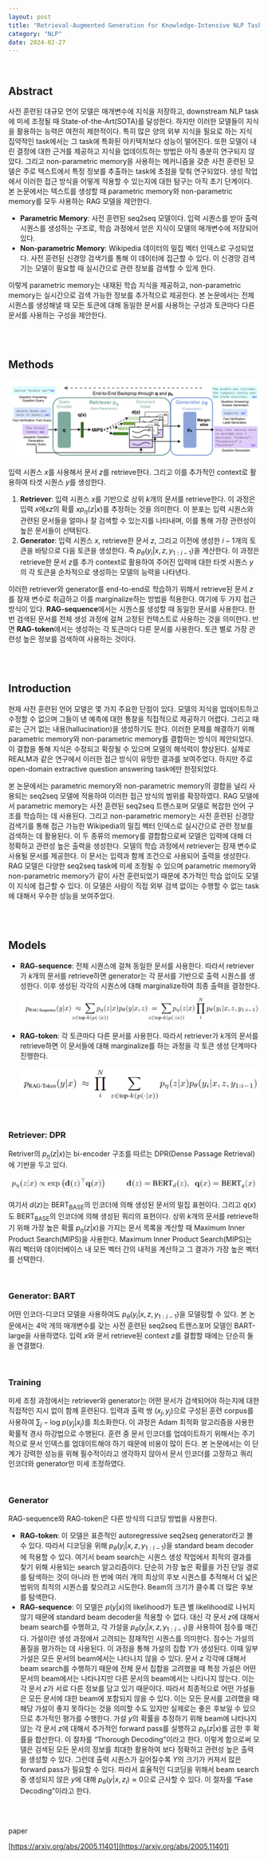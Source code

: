 ```yaml
---
layout: post
title: "Retrieval-Augmented Generation for Knowledge-Intensive NLP Tasks"
category: "NLP"
date: 2024-02-27
--- 
```



<br>

## Abstract

사전 훈련된 대규모 언어 모델은 매개변수에 지식을 저장하고, downstream NLP task에 미세 조정될 때 State-of-the-Art(SOTA)를 달성한다. 하지만 이러한 모델들이 지식을 활용하는 능력은 여전히 제한적이다. 특히 많은 양의 외부 지식을 필요로 하는 지식 집약적인 task에서는 그 task에 특화된 아키텍처보다 성능이 떨어진다. 또한 모델이 내린 결정에 대한 근거를 제공하고 지식을 업데이트하는 방법은 아직 충분히 연구되지 않았다. 그리고 non-parametric memory을 사용하는 메커니즘을 갖춘 사전 훈련된 모델은 주로 텍스트에서 특정 정보를 추출하는 task에 초점을 맞춰 연구되었다. 생성 작업에서 이러한 접근 방식을 어떻게 적용할 수 있는지에 대한 탐구는 아직 초기 단계이다. 본 논문에서는 텍스트를 생성할 때 parametric memory와 non-parametric memory를 모두 사용하는 RAG 모델을 제안한다.

- **Parametric Memory**: 사전 훈련된 seq2seq 모델이다. 입력 시퀀스를 받아 출력 시퀀스를 생성하는 구조로, 학습 과정에서 얻은 지식이 모델의 매개변수에 저장되어 있다.
- **Non-parametric Memory**: Wikipedia 데이터의 밀집 벡터 인덱스로 구성되었다. 사전 훈련된 신경망 검색기를 통해 이 데이터에 접근할 수 있다. 이 신경망 검색기는 모델이 필요할 때 실시간으로 관련 정보를 검색할 수 있게 한다.

이렇게 parametric memory는 내재된 학습 지식을 제공하고, non-parametric memory는 실시간으로 검색 가능한 정보를 추가적으로 제공한다. 본 논문에서는 전체 시퀀스를 생성해낼 때 모든 토큰에 대해 동일한 문서를 사용하는 구성과 토큰마다 다른 문서를 사용하는 구성을 제안한다.

<br>
<br>


## Methods

![Untitled](/assets/Retrieval-Augmented%20Generation%20for%20Knowledge-Inten%20d62670e3bddb42c0965403b89c3ca6c8/Untitled.png)

입력 시퀀스 $x$를 사용해서 문서 $z$를 retrieve한다. 그리고 이를 추가적인 context로 활용하여 타겟 시퀀스 $y$를 생성한다.

1. **Retriever**: 입력 시퀀스 $x$를 기반으로 상위 $k$개의 문서를 retrieve한다. 이 과정은 입력 $x$에$x$$z$의 확률 $x$$p_\eta (z \vert x)$를 추정하는 것을 의미한다. 이 분포는 입력 시퀀스와 관련된 문서들을 얼마나 잘 검색할 수 있는지를 나타내며, 이를 통해 가장 관련성이 높은 문서들이 선택된다.
2. **Generator**: 입력 시퀀스 $x$, retrieve한 문서 $z$, 그리고 이전에 생성한 $i-1$개의 토큰을 바탕으로 다음 토큰을 생성한다. 즉 $p_\theta (y_i \vert x, z, y_{1:i-1})$을 계산한다. 이 과정은 retrieve한 문서 $z$를 추가 context로 활용하여 주어진 입력에 대한 타겟 시퀀스 $y$의 각 토큰을 순차적으로 생성하는 모델의 능력을 나타낸다.

이러한 retriever와 generator를 end-to-end로 학습하기 위해서 retrieve된 문서 $z$를 잠재 변수로 취급하고 이를 marginalize하는 방법을 적용한다. 여기에 두 가지 접근 방식이 있다. **RAG-sequence**에서는 시퀀스를 생성할 때 동일한 문서를 사용한다. 한 번 검색된 문서를 전체 생성 과정에 걸쳐 고정된 컨텍스트로 사용하는 것을 의미한다. 반면 **RAG-token**에서는 생성하는 각 토큰마다 다른 문서를 사용한다. 토큰 별로 가장 관련성 높은 정보를 검색하여 사용하는 것이다.

<br>
<br>


## Introduction

현재 사전 훈련된 언어 모델은 몇 가지 주요한 단점이 있다. 모델의 지식을 업데이트하고 수정할 수 없으며 그들이 낸 예측에 대한 통찰을 직접적으로 제공하기 어렵다. 그리고 때로는 근거 없는 내용(hallucination)을 생성하기도 한다. 이러한 문제를 해결하기 위해 parametric memory와 non-parametric memory를 결합하는 방식이 제안되었다. 이 결합을 통해 지식은 수정되고 확장될 수 있으며 모델의 해석력이 향상된다. 실제로 REALM과 같은 연구에서 이러한 접근 방식이 유망한 결과를 보여주었다. 하지만 주로 open-domain extractive question answering task에만 한정되었다. 

본 논문에서는 parametric memory와 non-parametric memory의 결합을 널리 사용되는 seq2seq 모델에 적용하여 이러한 접근 방식의 범위를 확장하였다. RAG 모델에서 parametric memory는 사전 훈련된 seq2seq 트랜스포머 모델로 복잡한 언어 구조를 학습하는 데 사용된다. 그리고 non-parametric memory는 사전 훈련된 신경망 검색기를 통해 접근 가능한 Wikipedia의 밀집 벡터 인덱스로 실시간으로 관련 정보를 검색하는 데 활용된다. 이 두 종류의 memory를 결합함으로써 모델은 입력에 대해 더 정확하고 관련성 높은 출력을 생성한다. 모델의 학습 과정에서 retriever는 잠재 변수로 사용될 문서를 제공한다. 이 문서는 입력과 함께 조건으로 사용되어 출력을 생성한다. RAG 모델은 다양한 seq2seq task에 미세 조정될 수 있으며 parametric memory와 non-parametric memory가 같이 사전 훈련되었기 때문에 추가적인 학습 없이도 모델이 지식에 접근할 수 있다. 이 모델은 사람이 직접 외부 검색 없이는 수행할 수 없는 task에 대해서 우수한 성능을 보여주었다.

<br>
<br>

## Models

- **RAG-sequence**: 전체 시퀀스에 걸쳐 동일한 문서를 사용한다. 따라서 retriever가 $k$개의 문서를 retrieve하면 generator는 각 문서를 기반으로 출력 시퀀스를 생성한다. 이후 생성된 각각의 시퀀스에 대해 marginalize하여 최종 출력을 결정한다.
    
    ![Untitled](/assets/Retrieval-Augmented%20Generation%20for%20Knowledge-Inten%20d62670e3bddb42c0965403b89c3ca6c8/Untitled%201.png)
    
- **RAG-token**: 각 토큰마다 다른 문서를 사용한다. 따라서 retriever가 $k$개의 문서를 retrieve하면 이 문서들에 대해 marginalize를 하는 과정을 각 토큰 생성 단계마다 진행한다.
    
    ![Untitled](/assets/Retrieval-Augmented%20Generation%20for%20Knowledge-Inten%20d62670e3bddb42c0965403b89c3ca6c8/Untitled%202.png)
    

<br>

### Retriever: DPR

Retriver의 $p_\eta (z \vert x)$는 bi-encoder 구조를 따르는 DPR(Dense Passage Retrieval)에 기반을 두고 있다.

![Untitled](/assets/Retrieval-Augmented%20Generation%20for%20Knowledge-Inten%20d62670e3bddb42c0965403b89c3ca6c8/Untitled%203.png)

여기서 $d(z)$는 $\text{BERT} _ {\text{BASE}}$의 인코더에 의해 생성된 문서의 밀집 표현이다. 그리고 $q(x)$도 $\text{BERT} _ {\text{BASE}}$의 인코더에 의해 생성된 쿼리의 표현이다. 상위 $k$개의 문서를 retrieve하기 위해 가장 높은 확률 $p_\eta (z \vert x)$을 가지는 문서 목록을 계산할 때 Maximum Inner Product Search(MIPS)을 사용한다. Maximum Inner Product Search(MIPS)는 쿼리 벡터와 데이터베이스 내 모든 벡터 간의 내적을 계산하고 그 결과가 가장 높은 벡터를 선택한다.

<br>

### Generator: BART

어떤 인코더-디코더 모델을 사용하여도 $p_\theta (y_i \vert x, z, y_{1:i-1})$을 모델링할 수 있다. 본 논문에서는 4억 개의 매개변수를 갖는 사전 훈련된 seq2seq 트랜스포머 모델인 $\text{BART-large}$을 사용하였다. 입력 $x$와 문서 retrieve된 context $z$를 결합할 때에는 단순히 둘을 연결했다.

<br>

### Training

미세 조정 과정에서는 retriever와 generator는 어떤 문서가 검색되어야 하는지에 대한 직접적인 지시 없이 함께 훈련된다. 입력과 출력 쌍 $(x_j ,y_j)$으로 구성된 훈련 corpus를 사용하여 $\sum_j -\text{log} \ p(y_j \vert x_j)$를 최소화한다. 이 과정은 Adam 최적화 알고리즘을 사용한 확률적 경사 하강법으로 수행된다. 훈련 중 문서 인코더를 업데이트하기 위해서는 주기적으로 문서 인덱스를 업데이트해야 하기 때문에 비용이 많이 든다. 본 논문에서는 이 단계가 강력한 성능을 위해 필수적이라고 생각하지 않아서 문서 인코더를 고정하고 쿼리 인코더와 generator만 미세 조정하였다.

<br>

### Generator

RAG-sequence와 RAG-token은 다른 방식의 디코딩 방법을 사용한다.

- **RAG-token**: 이 모델은 표준적인 autoregressive seq2seq generator라고 볼 수 있다. 따라서 디코딩을 위해 $p_\theta (y_i \vert x, z, y_{1:i-1})$을 standard beam decoder에 적용할 수 있다. 여기서 beam search는 시퀀스 생성 작업에서 최적의 결과를 찾기 위해 사용되는 search 알고리즘이다. 단순히 가장 높은 확률을 가진 단일 경로를 탐색하는 것이 아니라 한 번에 여러 개의 최상의 후보 시퀀스를 추적해서 더 넓은 범위의 최적의 시퀀스를 찾으려고 시도한다. Beam의 크기가 클수록 더 많은 후보를 탐색한다.
- **RAG-sequence**: 이 모델은 $p(y \vert x)$의 likelihood가 토큰 별 likelihood로 나뉘지 않기 때문에 standard beam decoder을 적용할 수 없다. 대신 각 문서 $z$에 대해서 beam search를 수행하고, 각 가설을 $p_\theta (y_i \vert x, z, y_{1:i-1})$을 사용하여 점수를 매긴다. 가설이란 생성 과정에서 고려되는 잠재적인 시퀀스를 의미한다. 점수는 가설의 품질을 평가하는 데 사용된다. 이 과정을 통해 가설의 집합 $Y$가 생성된다. 이때 일부 가설은 모든 문서의 beam에서는 나타나지 않을 수 있다. 문서 $z$ 각각에 대해서 beam search를 수행하기 때문에 전체 문서 집합을 고려했을 때 특정 가설은 어떤 문서의 beam에서는 나타나지만 다른 문서의 beam에서는 나타나지 않는다. 이는 각 문서 $z$가 서로 다른 정보를 담고 있기 때문이다. 따라서 최종적으로 어떤 가설들은 모든 문서에 대한 beam에 포함되지 않을 수 있다. 이는 모든 문서를 고려했을 때 해당 가설이 좋지 못하다는 것을 의미할 수도 있지만 실제로는 좋은 후보일 수 있으므로 추가적인 평가를 수행한다. 가설 $y$의 확률을 추정하기 위해 beam에 나타나지 않는 각 문서 $z$에 대해서 추가적인 forward pass를 실행하고 $p_\eta (z \vert x)$를 곱한 후 확률을 합산한다. 이 절차를 “Thorough Decoding”이라고 한다. 이렇게 함으로써 모델은 검색된 모든 문서의 정보를 최대한 활용하여 보다 정확하고 관련성 높은 출력을 생성할 수 있다. 그런데 출력 시퀀스가 길어질수록 $Y$의 크기가 커져서 많은 forward pass가 필요할 수 있다. 따라서 효율적인 디코딩을 위해서 beam search 중 생성되지 않은 $y$에 대해 $p_\theta (y \vert x, z_i) \approx 0$으로 근사할 수 있다. 이 절차를 “Fase Decoding”이라고 한다.

<br>
<br>

paper

[https://arxiv.org/abs/2005.11401](https://arxiv.org/abs/2005.11401)
